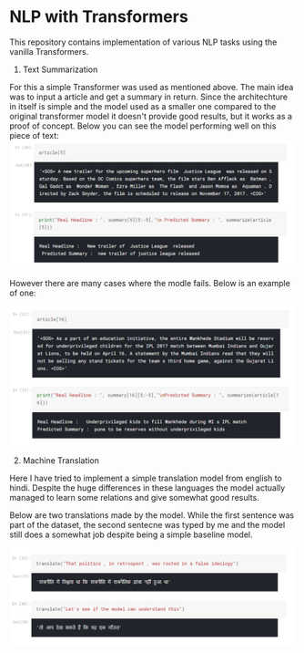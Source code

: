 # NLP with Transformers
This repository contains implementation of various NLP tasks using the vanilla Transformers.

1)  Text Summarization

For this a simple Transformer was used as mentioned above. The main idea was to input a article and get a summary in return. Since the architechture in itself is simple and the model used as a smaller one compared to the original transformer model it doesn't provide good results, but it works as a proof of concept. 
Below you can see the model performing well on this piece of text:
<img src="./results/summary1.png"></img>

However there are many cases where the modle fails. Below is an example of one:

<img src="results/summary2.png"></img>


2) Machine Translation

Here I have tried to implement a simple translation model from english to hindi. Despite the huge differences in these languages the model actually managed to learn some relations and give somewhat good results. 

Below are two translations made by the model. While the first sentence was part of the dataset, the second sentecne was typed by me and the model still does a somewhat job despite being a simple baseline model.

<img src="/results/translate1.png"></img>
